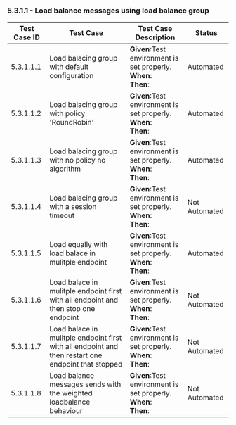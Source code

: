 ### 5.3.1.1 - Load balance messages using load balance group


| Test Case ID| Test Case| Test Case Description| Status|
| ----------| --------| ----------| ------|
| 5.3.1.1.1 | Load balacing group with default configuration |**Given**:Test environment is set properly. </br> **When**: </br> **Then**:| Automated|
| 5.3.1.1.2 | Load balacing group with policy 'RoundRobin' |**Given**:Test environment is set properly. </br> **When**: </br> **Then**:| Automated|
| 5.3.1.1.3 | Load balacing group with no policy no algorithm |**Given**:Test environment is set properly. </br> **When**: </br> **Then**:| Automated|
| 5.3.1.1.4 | Load balacing group with a session timeout |**Given**:Test environment is set properly. </br> **When**: </br> **Then**:| Not Automated|
| 5.3.1.1.5 | Load equally with load balace in mulitple endpoint|**Given**:Test environment is set properly. </br> **When**: </br> **Then**:| Automated|
| 5.3.1.1.6 | Load balace in mulitple endpoint first with all endpoint and then stop one endpoint |**Given**:Test environment is set properly. </br> **When**: </br> **Then**:| Not Automated|
| 5.3.1.1.7 | Load balace in mulitple endpoint first with all endpoint and then restart one endpoint that stopped|**Given**:Test environment is set properly. </br> **When**: </br> **Then**:| Not Automated|
| 5.3.1.1.8 | Load balance messages sends with the weighted loadbalance behaviour|**Given**:Test environment is set properly. </br> **When**: </br> **Then**:| Not Automated|
